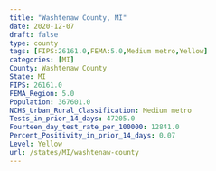 ```yaml
---
title: "Washtenaw County, MI"
date: 2020-12-07
draft: false
type: county
tags: [FIPS:26161.0,FEMA:5.0,Medium metro,Yellow]
categories: [MI]
County: Washtenaw County
State: MI
FIPS: 26161.0
FEMA_Region: 5.0
Population: 367601.0
NCHS_Urban_Rural_Classification: Medium metro
Tests_in_prior_14_days: 47205.0
Fourteen_day_test_rate_per_100000: 12841.0
Percent_Positivity_in_prior_14_days: 0.07
Level: Yellow
url: /states/MI/washtenaw-county
---
```



